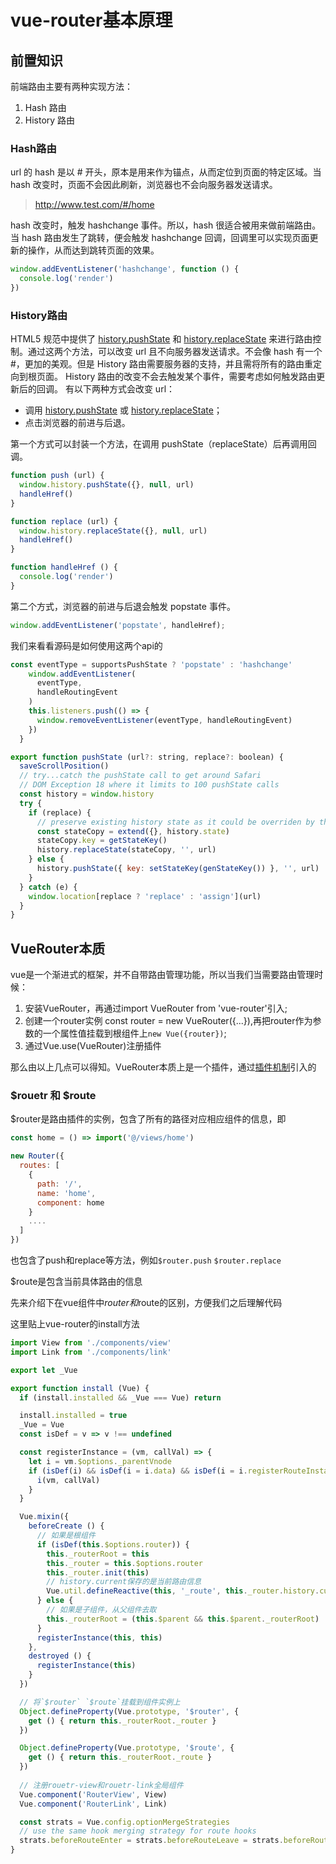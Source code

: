 # vue-router基本原理

## 前置知识

前端路由主要有两种实现方法：

1. Hash 路由
2. History 路由

### Hash路由

url 的 hash 是以 # 开头，原本是用来作为锚点，从而定位到页面的特定区域。当 hash 改变时，页面不会因此刷新，浏览器也不会向服务器发送请求。

> <http://www.test.com/#/home>

hash 改变时，触发 hashchange 事件。所以，hash 很适合被用来做前端路由。当 hash 路由发生了跳转，便会触发 hashchange 回调，回调里可以实现页面更新的操作，从而达到跳转页面的效果。

````javascript
window.addEventListener('hashchange', function () {
  console.log('render')
})
````

### History路由

HTML5 规范中提供了 [history.pushState](https://developer.mozilla.org/zh-CN/docs/Web/API/History/pushState) 和 [history.replaceState](https://developer.mozilla.org/zh-CN/docs/Web/API/History/replaceState) 来进行路由控制。通过这两个方法，可以改变 url 且不向服务器发送请求。不会像 hash 有一个 #，更加的美观。但是 History 路由需要服务器的支持，并且需将所有的路由重定向到根页面。
History 路由的改变不会去触发某个事件，需要考虑如何触发路由更新后的回调。
有以下两种方式会改变 url：

- 调用 [history.pushState](https://developer.mozilla.org/zh-CN/docs/Web/API/History/pushState) 或 [history.replaceState](https://developer.mozilla.org/zh-CN/docs/Web/API/History/replaceState)；
- 点击浏览器的前进与后退。

第一个方式可以封装一个方法，在调用 pushState（replaceState）后再调用回调。

````js
function push (url) {
  window.history.pushState({}, null, url)
  handleHref()
}

function replace (url) {
  window.history.replaceState({}, null, url)
  handleHref()
}

function handleHref () {
  console.log('render')
}
````

第二个方式，浏览器的前进与后退会触发 popstate 事件。

````js
window.addEventListener('popstate', handleHref);
````

我们来看看源码是如何使用这两个api的

````js
const eventType = supportsPushState ? 'popstate' : 'hashchange'
    window.addEventListener(
      eventType,
      handleRoutingEvent
    )
    this.listeners.push(() => {
      window.removeEventListener(eventType, handleRoutingEvent)
    })
  }
````

````js
export function pushState (url?: string, replace?: boolean) {
  saveScrollPosition()
  // try...catch the pushState call to get around Safari
  // DOM Exception 18 where it limits to 100 pushState calls
  const history = window.history
  try {
    if (replace) {
      // preserve existing history state as it could be overriden by the user
      const stateCopy = extend({}, history.state)
      stateCopy.key = getStateKey()
      history.replaceState(stateCopy, '', url)
    } else {
      history.pushState({ key: setStateKey(genStateKey()) }, '', url)
    }
  } catch (e) {
    window.location[replace ? 'replace' : 'assign'](url)
  }
}
````

## VueRouter本质

vue是一个渐进式的框架，并不自带路由管理功能，所以当我们当需要路由管理时候：

1. 安装VueRouter，再通过import VueRouter from 'vue-router'引入;
2. 创建一个router实例 const router = new VueRouter({...}),再把router作为参数的一个属性值挂载到根组件上`new Vue({router})`;
3. 通过Vue.use(VueRouter)注册插件

那么由以上几点可以得知。VueRouter本质上是一个插件，通过[插件机制](https://cn.vuejs.org/v2/guide/plugins.html)引入的

### $rouetr 和 $route

$router是路由插件的实例，包含了所有的路径对应相应组件的信息，即

````js
const home = () => import('@/views/home')

new Router({
  routes: [
    {
      path: '/',
      name: 'home',
      component: home
    }
    ....
  ]
})
````

也包含了push和replace等方法，例如`$router.push` `$router.replace`

$route是包含当前具体路由的信息

先来介绍下在vue组件中$router和$route的区别，方便我们之后理解代码

这里贴上vue-router的install方法

````js
import View from './components/view'
import Link from './components/link'

export let _Vue

export function install (Vue) {
  if (install.installed && _Vue === Vue) return

  install.installed = true
  _Vue = Vue
  const isDef = v => v !== undefined

  const registerInstance = (vm, callVal) => {
    let i = vm.$options._parentVnode
    if (isDef(i) && isDef(i = i.data) && isDef(i = i.registerRouteInstance)) {
      i(vm, callVal)
    }
  }

  Vue.mixin({
    beforeCreate () {
      // 如果是根组件
      if (isDef(this.$options.router)) {
        this._routerRoot = this
        this._router = this.$options.router
        this._router.init(this)
        // history.current保存的是当前路由信息
        Vue.util.defineReactive(this, '_route', this._router.history.current)
      } else {
        // 如果是子组件，从父组件去取
        this._routerRoot = (this.$parent && this.$parent._routerRoot) || this
      }
      registerInstance(this, this)
    },
    destroyed () {
      registerInstance(this)
    }
  })

  // 将`$router` `$route`挂载到组件实例上
  Object.defineProperty(Vue.prototype, '$router', {
    get () { return this._routerRoot._router }
  })

  Object.defineProperty(Vue.prototype, '$route', {
    get () { return this._routerRoot._route }
  })
  
  // 注册rouetr-view和rouetr-link全局组件
  Vue.component('RouterView', View)
  Vue.component('RouterLink', Link)

  const strats = Vue.config.optionMergeStrategies
  // use the same hook merging strategy for route hooks
  strats.beforeRouteEnter = strats.beforeRouteLeave = strats.beforeRouteUpdate = strats.created
}

````

